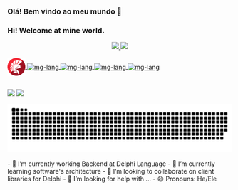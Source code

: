 ### Olá! Bem vindo ao meu mundo 👋
### Hi! Welcome at mine world.

<div align="center">
  <a href="https://github.com/moraisg">
  <img height="180em" src="https://github-readme-stats.vercel.app/api?username=moraisg&show_icons=true&theme=github_dark&include_all_commits=true&count_private=true"/>
  <img height="180em" src="https://github-readme-stats.vercel.app/api/top-langs/?username=moraisg&layout=compact&langs_count=7&theme=prussian"/>
</div>
<div style="display: inline_block"><br>
  <img align="center" alt="mg-lang" height="40" width="40" src="https://github.com/MoraisG/icons/blob/main/delphilang.png">
  <img align="center" alt="mg-lang" height="40" width="40" src="https://cdn.jsdelivr.net/gh/devicons/devicon/icons/c/c-original.svg">
  <img align="center" alt="mg-lang" height="40" width="40" src="https://cdn.jsdelivr.net/gh/devicons/devicon/icons/cplusplus/cplusplus-original.svg">
  <img align="center" alt="mg-lang" height="40" width="40" src="https://cdn.jsdelivr.net/gh/devicons/devicon/icons/csharp/csharp-original.svg">
  <img align="center" alt="mg-lang" height="40" width="40" src="https://cdn.jsdelivr.net/gh/devicons/devicon/icons/java/java-original.svg">
</div> 
</div>
  
  ##
 
<div> 
  <a href = "mailto:vigorosodedeus@gmail.com"><img src="https://img.shields.io/badge/-Gmail-%23333?style=for-the-badge&logo=gmail&logoColor=white" target="_blank"></a>
  <a href="https://www.linkedin.com/in/moraisg" target="_blank"><img src="https://img.shields.io/badge/-LinkedIn-%230077B5?style=for-the-badge&logo=linkedin&logoColor=white" target="_blank"></a> 
 
  ![Snake animation](https://github.com/moraisg/moraisg/blob/output/github-contribution-grid-snake.svg)
 
</div>
- 🔭 I’m currently working Backend at Delphi Language
- 🌱 I’m currently learning software's architecture
- 👯 I’m looking to collaborate on client libraries for Delphi
- 🤔 I’m looking for help with ...
- 😄 Pronouns: He/Ele


